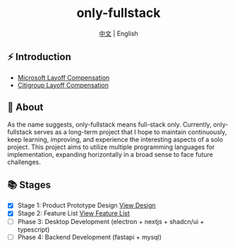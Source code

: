 <div align="center">
  <h1>only-fullstack</h1>
  <span><a href="./README.zh-CN.md">中文</a> | English</span>
</div>

## ⚡ Introduction

- <a href="https://baijiahao.baidu.com/s?id=1831647092849862225&wfr=spider&for=pc">Microsoft Layoff Compensation</a>
- <a href="https://baijiahao.baidu.com/s?id=1834166250383972011&wfr=spider&for=pc">Citigroup Layoff Compensation</a>

## 🚀 About

As the name suggests, only-fullstack means full-stack only. Currently, only-fullstack serves as a long-term project that I hope to maintain continuously, keep learning, improving, and experience the interesting aspects of a solo project. This project aims to utilize multiple programming languages for implementation, expanding horizontally in a broad sense to face future challenges.

## 📚 Stages

- [x] Stage 1: Product Prototype Design [View Design](./designs/prototype.jpg)
- [x] Stage 2: Feature List [View Feature List](./designs/1.0.jpg)
- [ ] Phase 3: Desktop Development (electron + nextjs + shadcn/ui + typescript)
- [ ] Phase 4: Backend Development (fastapi + mysql)
